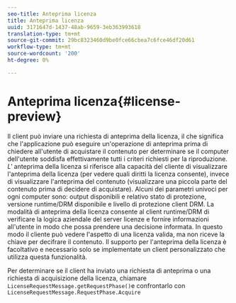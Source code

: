```yaml
---
seo-title: Anteprima licenza
title: Anteprima licenza
uuid: 3171647d-1437-48ab-9659-3eb363993618
translation-type: tm+mt
source-git-commit: 29bc8323460d9be0fce66cbea7c6fce46df20d61
workflow-type: tm+mt
source-wordcount: '200'
ht-degree: 0%

---
```



# Anteprima licenza{#license-preview}

Il client può inviare una richiesta di anteprima della licenza, il che significa che l&#39;applicazione può eseguire un&#39;operazione di anteprima prima di chiedere all&#39;utente di acquistare il contenuto per determinare se il computer dell&#39;utente soddisfa effettivamente tutti i criteri richiesti per la riproduzione. *L&#39;* anteprima della licenza si riferisce alla capacità del cliente di visualizzare l&#39;anteprima della licenza (per vedere quali diritti la licenza consente), invece di visualizzare l&#39;anteprima del contenuto (visualizzare una piccola parte del contenuto prima di decidere di acquistare). Alcuni dei parametri univoci per ogni computer sono: output disponibili e relativo stato di protezione, versione runtime/DRM disponibile e livello di protezione client DRM. La modalità di anteprima della licenza consente al client runtime/DRM di verificare la logica aziendale del server licenze e fornire informazioni all&#39;utente in modo che possa prendere una decisione informata. In questo modo il cliente può vedere l&#39;aspetto di una licenza valida, ma non riceve la chiave per decifrare il contenuto. Il supporto per l&#39;anteprima della licenza è facoltativo e necessario solo se implementate un client personalizzato che utilizza questa funzionalità.

Per determinare se il client ha inviato una richiesta di anteprima o una richiesta di acquisizione della licenza, chiamare `LicenseRequestMessage.getRequestPhase()`e confrontarlo con `LicenseRequestMessage.RequestPhase.Acquire`
